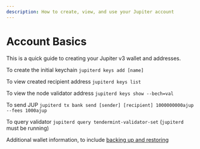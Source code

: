 ```yaml
---
description: How to create, view, and use your Jupiter account
---
```


# Account Basics

This is a quick guide to creating your Jupiter v3 wallet and addresses.&#x20;

To create the initial keychain `jupiterd keys add [name]`

To view created recipient address `jupiterd keys list`

To view the node validator address `jupiterd keys show --bech=val`

To send JUP `jupiterd tx bank send [sender] [recipient] 1000000000ajup --fees 1000ajup`

To query validator `jupiterd query tendermint-validator-set` (`jupiterd` must be running)

Additional wallet information, to include [backing up and restoring](https://docs.evmos.org/users/wallets/backup.html)
